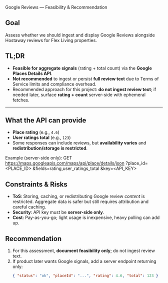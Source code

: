 Google Reviews — Feasibility & Recommendation

## Goal

Assess whether we should ingest and display Google Reviews alongside Hostaway reviews for Flex Living properties.

## TL;DR

- **Feasible for aggregate signals** (rating + total count) via the **Google Places Details API**.
- **Not recommended** to ingest or persist **full review text** due to Terms of Service limits and compliance overhead.
- Recommended approach for this project: **do not ingest review text**; if needed later, surface **rating + count** server-side with ephemeral fetches.

---

## What the API can provide

- **Place rating** (e.g., `4.6`)
- **User ratings total** (e.g., `123`)
- Some responses can include reviews, but **availability varies** and **redistribution/storage is restricted**.

Example (server-side only):
GET https://maps.googleapis.com/maps/api/place/details/json
?place_id=<PLACE_ID>
&fields=rating,user_ratings_total
&key=<API_KEY>

## Constraints & Risks

- **ToS**: Storing, caching, or redistributing Google review _content_ is restricted. Aggregate data is safer but still requires attribution and careful caching.
- **Security**: API key must be **server-side only**.
- **Cost**: Pay-as-you-go; light usage is inexpensive, heavy polling can add up.

## Recommendation

1. For this assessment, **document feasibility only**; do not ingest review text.
2. If product later wants Google signals, add a server endpoint returning only:
   ```json
   { "status": "ok", "placeId": "...", "rating": 4.6, "total": 123 }
   ```
